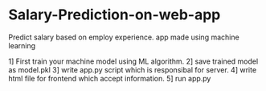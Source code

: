 # Salary-Prediction-on-web-app
Predict salary based on employ experience. app made using machine learning 

1] First train your machine model using ML algorithm.
2] save trained model as model.pkl
3] write app.py script which is responsibal for server.
4] write html file for frontend which accept information.
5] run app.py
